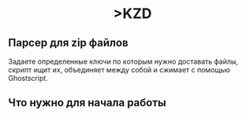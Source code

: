 <h1 align="center">>KZD</h1>

<h2> Парсер для zip файлов</h2>
<p>
  Задаете определенные ключи по которым нужно доставать файлы, скрипт ищит их, объединяет между собой и сжимает с помощью Ghostscript.
</p>

<h2>Что нужно для начала работы</h2>
<p>
  
</p>
